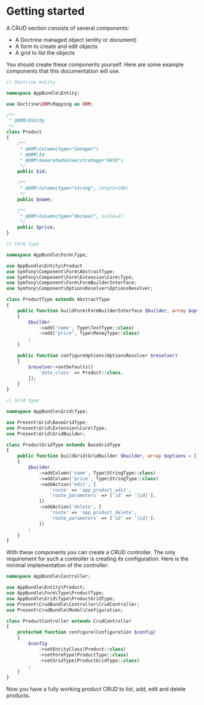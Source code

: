 Getting started
===============

A CRUD section consists of several components:

* A Doctrine managed object (entity or document)
* A form to create and edit objects
* A grid to list the objects

You should create these components yourself. Here are some example components that this documentation will use.

```php
// Doctrine entity

namespace AppBundle\Entity;

use Doctrine\ORM\Mapping as ORM; 

/**
 * @ORM\Entity
 */
class Product
{
    /**
     * @ORM\Column(type="integer")
     * @ORM\Id
     * @ORM\GeneratedValue(strategy="AUTO")
     */
    public $id;

    /**
     * @ORM\Column(type="string", length=100)
     */
    public $name;

    /**
     * @ORM\Column(type="decimal", scale=2)
     */
    public $price;
}
```

```php
// Form type

namespace AppBundle\Form\Type;

use AppBundle\Entity\Product
use Symfony\Component\Form\AbstractType;
use Symfony\Component\Form\Extension\Core\Type;
use Symfony\Component\Form\FormBuilderInterface;
use Symfony\Component\OptionsResolver\OptionsResolver;

class ProductType extends AbstractType
{
    public function buildForm(FormBuilderInterface $builder, array $options)
    {
        $builder
            ->add('name', Type\TextType::class)
            ->add('price', Type\MoneyType::class)
        ;
    }

    public function configureOptions(OptionsResolver $resolver)
    {
        $resolver->setDefaults([
            'data_class' => Product::class,
        ]);
    }
}
```

```php
// Grid type

namespace AppBundle\Grid\Type;

use Prezent\Grid\BaseGridType;
use Prezent\Grid\Extension\Core\Type;
use Prezent\Grid\GridBuilder;

class ProductGridType extends BaseGridType
{
    public function buildGrid(GridBuilder $builder, array $options = [])
    {
        $builder
            ->addColumn('name', Type\StringType::class)
            ->addColumn('price', Type\StringType::class)
            ->addAction('edit', [
                'route' => 'app_product_edit',
                'route_parameters' => ['id' => '{id}'],
            ])
            ->addAction('delete', [
                'route' => 'app_product_delete',
                'route_parameters' => ['id' => '{id}'],
            ])
        ;
    }
}
```

With these components you can create a CRUD controller. The only requirement for such a 
controller is creating its configuration. Here is the minimal implementation of
the controller:

```php
namespace AppBundle\Controller;

use AppBundle\Entity\Product;
use AppBundle\Form\Type\ProductType;
use AppBundle\Grid\Type\ProductGridType;
use Prezent\CrudBundle\Controller\CrudController;
use Prezent\CrudBundle\Model\Configuration;

class ProductController extends CrudController
{
    protected function configure(Configuration $config)
    {
        $config
            ->setEntityClass(Product::class)
            ->setFormType(ProductType::class)
            ->setGridType(ProductGridType::class)
        ;
    }
}
```

Now you have a fully working product CRUD to list, add, edit and delete products.
